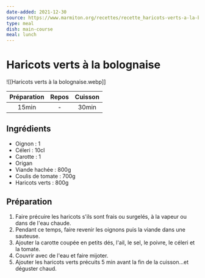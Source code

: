 ```yaml
---
date-added: 2021-12-30
source: https://www.marmiton.org/recettes/recette_haricots-verts-a-la-bolognaise_41215.aspx
type: meal
dish: main-course
meal: lunch
---
```


# Haricots verts à la bolognaise

![[Haricots verts à la bolognaise.webp]]

| Préparation | Repos | Cuisson |
|:-----------:|:-----:|:-------:|
|    15min    |   -   |  30min  |

## Ingrédients

- Oignon : 1
- Céleri : 10cl
- Carotte : 1
- Origan
- Viande hachée : 800g
- Coulis de tomate : 700g
- Haricots verts : 800g

## Préparation

1. Faire précuire les haricots s'ils sont frais ou surgelés, à la vapeur ou dans de l'eau chaude.
2. Pendant ce temps, faire revenir les oignons puis la viande dans une sauteuse.
3. Ajouter la carotte coupée en petits dés, l'ail, le sel, le poivre, le céleri et la tomate.
4. Couvrir avec de l'eau et faire mijoter.
5. Ajouter les haricots verts précuits 5 min avant la fin de la cuisson...et déguster chaud.
